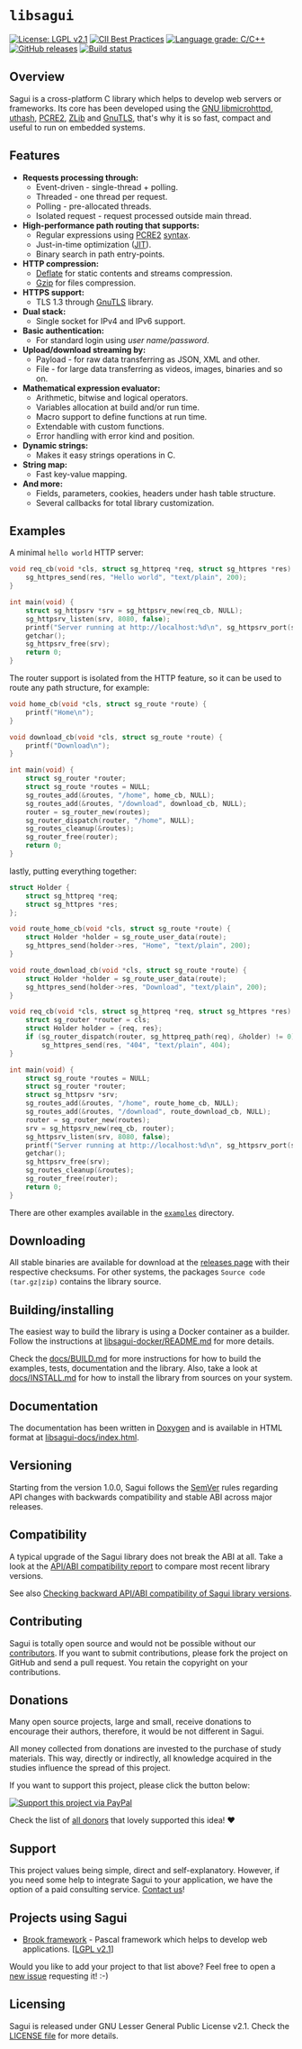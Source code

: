 # `libsagui`

[![License: LGPL v2.1][license-badge]](LICENSE)
[![CII Best Practices][bestpractices-badge]][1]
[![Language grade: C/C++][lgtm-badge]][2]
[![GitHub releases][releases-badge]][3]
[![Build status][build-status-badge]][4]

## Overview

Sagui is a cross-platform C library which helps to develop web servers or
frameworks. Its core has been developed using the [GNU libmicrohttpd][5],
[uthash][6], [PCRE2][7], [ZLib][8] and [GnuTLS][9], that's why it is so fast,
compact and useful to run on embedded systems.

## Features

- **Requests processing through:**
  - Event-driven - single-thread + polling.
  - Threaded - one thread per request.
  - Polling - pre-allocated threads.
  - Isolated request - request processed outside main thread.
- **High-performance path routing that supports:**
  - Regular expressions using [PCRE2][10] [syntax][11].
  - Just-in-time optimization ([JIT][12]).
  - Binary search in path entry-points.
- **HTTP compression:**
  - [Deflate][13] for static contents and
    streams compression.
  - [Gzip][14] for files compression.
- **HTTPS support:**
  - TLS 1.3 through [GnuTLS][9] library.
- **Dual stack:**
  - Single socket for IPv4 and IPv6 support.
- **Basic authentication:**
  - For standard login using _user name/password_.
- **Upload/download streaming by:**
  - Payload - for raw data transferring as JSON, XML and other.
  - File - for large data transferring as videos, images, binaries and so on.
- **Mathematical expression evaluator:**
  - Arithmetic, bitwise and logical operators.
  - Variables allocation at build and/or run time.
  - Macro support to define functions at run time.
  - Extendable with custom functions.
  - Error handling with error kind and position.
- **Dynamic strings:**
  - Makes it easy strings operations in C.
- **String map:**
  - Fast key-value mapping.
- **And more:**
  - Fields, parameters, cookies, headers under hash table structure.
  - Several callbacks for total library customization.

## Examples

A minimal `hello world` HTTP server:

```c
void req_cb(void *cls, struct sg_httpreq *req, struct sg_httpres *res) {
    sg_httpres_send(res, "Hello world", "text/plain", 200);
}

int main(void) {
    struct sg_httpsrv *srv = sg_httpsrv_new(req_cb, NULL);
    sg_httpsrv_listen(srv, 8080, false);
    printf("Server running at http://localhost:%d\n", sg_httpsrv_port(srv));
    getchar();
    sg_httpsrv_free(srv);
    return 0;
}
```

The router support is isolated from the HTTP feature, so it can be used to route
any path structure, for example:

```c
void home_cb(void *cls, struct sg_route *route) {
    printf("Home\n");
}

void download_cb(void *cls, struct sg_route *route) {
    printf("Download\n");
}

int main(void) {
    struct sg_router *router;
    struct sg_route *routes = NULL;
    sg_routes_add(&routes, "/home", home_cb, NULL);
    sg_routes_add(&routes, "/download", download_cb, NULL);
    router = sg_router_new(routes);
    sg_router_dispatch(router, "/home", NULL);
    sg_routes_cleanup(&routes);
    sg_router_free(router);
    return 0;
}
```

lastly, putting everything together:

```c
struct Holder {
    struct sg_httpreq *req;
    struct sg_httpres *res;
};

void route_home_cb(void *cls, struct sg_route *route) {
    struct Holder *holder = sg_route_user_data(route);
    sg_httpres_send(holder->res, "Home", "text/plain", 200);
}

void route_download_cb(void *cls, struct sg_route *route) {
    struct Holder *holder = sg_route_user_data(route);
    sg_httpres_send(holder->res, "Download", "text/plain", 200);
}

void req_cb(void *cls, struct sg_httpreq *req, struct sg_httpres *res) {
    struct sg_router *router = cls;
    struct Holder holder = {req, res};
    if (sg_router_dispatch(router, sg_httpreq_path(req), &holder) != 0)
        sg_httpres_send(res, "404", "text/plain", 404);
}

int main(void) {
    struct sg_route *routes = NULL;
    struct sg_router *router;
    struct sg_httpsrv *srv;
    sg_routes_add(&routes, "/home", route_home_cb, NULL);
    sg_routes_add(&routes, "/download", route_download_cb, NULL);
    router = sg_router_new(routes);
    srv = sg_httpsrv_new(req_cb, router);
    sg_httpsrv_listen(srv, 8080, false);
    printf("Server running at http://localhost:%d\n", sg_httpsrv_port(srv));
    getchar();
    sg_httpsrv_free(srv);
    sg_routes_cleanup(&routes);
    sg_router_free(router);
    return 0;
}
```

There are other examples available in the [`examples`](examples) directory.

## Downloading

All stable binaries are available for download at the [releases page][3] with
their respective checksums. For other systems, the packages
`Source code (tar.gz|zip)` contains the library source.

## Building/installing

The easiest way to build the library is using a Docker container as a builder.
Follow the instructions at [libsagui-docker/README.md][18] for more details.

Check the [docs/BUILD.md](docs/BUILD.md) for more instructions for how to build
the examples, tests, documentation and the library. Also, take a look at
[docs/INSTALL.md](docs/INSTALL.md) for how to install the library from sources
on your system.

## Documentation

The documentation has been written in [Doxygen][16] and is available in HTML
format at [libsagui-docs/index.html][17].

## Versioning

Starting from the version 1.0.0, Sagui follows the [SemVer][15] rules regarding
API changes with backwards compatibility and stable ABI across major releases.

## Compatibility

A typical upgrade of the Sagui library does not break the ABI at all. Take a
look at the [API/ABI compatibility report][19] to compare most recent library
versions.

See also [Checking backward API/ABI compatibility of Sagui library versions](docs/ABIComplianceChecker.md).

## Contributing

Sagui is totally open source and would not be possible without our
[contributors](THANKS). If you want to submit contributions, please fork the
project on GitHub and send a pull request. You retain the copyright on your
contributions.

## Donations

Many open source projects, large and small, receive donations to encourage their
authors, therefore, it would be not different in Sagui.

All money collected from donations are invested to the purchase of study
materials. This way, directly or indirectly, all knowledge acquired in the
studies influence the spread of this project.

If you want to support this project, please click the button below:

[![Support this project via PayPal][paypal-gif]][20]

Check the list of [all donors](DONORS) that lovely supported this idea! :heart:

## Support

This project values being simple, direct and self-explanatory. However, if you
need some help to integrate Sagui to your application, we have the option of a
paid consulting service. [Contact us][21]!

## Projects using Sagui

- [Brook framework][22] - Pascal framework which helps to develop web
  applications. [[LGPL v2.1][23]]

Would you like to add your project to that list above? Feel free to open a
[new issue][24] requesting it! :-)

## Licensing

Sagui is released under GNU Lesser General Public License v2.1. Check the
[LICENSE file](LICENSE) for more details.

[license-badge]: https://img.shields.io/badge/license-LGPL%20v2.1-lemmon.svg
[bestpractices-badge]: https://bestpractices.coreinfrastructure.org/projects/2140/badge
[lgtm-badge]: https://img.shields.io/lgtm/grade/cpp/g/risoflora/libsagui.svg?logo=lgtm&logoWidth=18
[releases-badge]: https://img.shields.io/github/v/release/risoflora/libsagui?color=lemmon
[build-status-badge]: https://travis-ci.org/risoflora/libsagui.svg?branch=master
[paypal-gif]: https://www.paypalobjects.com/en_US/GB/i/btn/btn_donateCC_LG.gif
[1]: https://bestpractices.coreinfrastructure.org/projects/2140 "Best practices link"
[2]: https://lgtm.com/projects/g/risoflora/libsagui/context:cpp "LGTM link"
[3]: https://github.com/risoflora/libsagui/releases "Releases page"
[4]: https://travis-ci.org/risoflora/libsagui "Travis-CI status"
[5]: https://www.gnu.org/software/libmicrohttpd "libmicrohttpd page"
[6]: https://troydhanson.github.io/uthash "uthash page"
[7]: https://www.pcre.org "PCRE page"
[8]: https://www.zlib.net "ZLib page"
[9]: https://www.gnutls.org "GnuTLS page"
[10]: https://www.pcre.org/current/doc/html/pcre2pattern.html
[11]: https://www.pcre.org/current/doc/html/pcre2syntax.html
[12]: https://www.pcre.org/current/doc/html/pcre2jit.html
[13]: https://en.wikipedia.org/wiki/DEFLATE "DEFLATE wiki"
[14]: https://en.wikipedia.org/wiki/Gzip "Gzip wiki"
[15]: https://semver.org "Semantic Versioning page"
[16]: https://www.doxygen.nl/index.html "Doxygen page"
[17]: https://risoflora.github.io/libsagui-docs/index.html "Sagui documentation"
[18]: https://github.com/risoflora/libsagui-docker/blob/master/README.md "Sagui Docker"
[19]: https://abi-laboratory.pro/?view=timeline&l=libsagui "Sagui ABI status"
[20]: https://www.paypal.com/cgi-bin/webscr?cmd=_donations&business=silvioprog%40gmail%2ecom&lc=US&item_name=libsagui&item_number=libsagui&currency_code=USD&bn=PP%2dDonationsBF%3aproject%2dsupport%2ejpg%3aNonHosted "PayPal link"
[21]: mailto:silvioprog@gmail.com
[22]: https://github.com/risoflora/brookframework
[23]: https://github.com/risoflora/brookframework/blob/master/LICENSE
[24]: https://github.com/risoflora/libsagui/issues/new?labels=documentation&template=project_using_sagui.md

